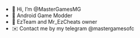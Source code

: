 - 👋 Hi, I’m @MasterGamesMG
- 📱 Android Game Modder
- 🔰 EzTeam and Mr_EzCheats owner
- ✉️ Contact me by my telegram @mastergamesofc
